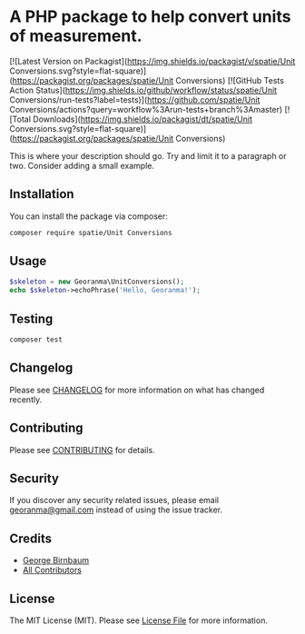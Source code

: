 # A PHP package to help convert units of measurement.

[![Latest Version on Packagist](https://img.shields.io/packagist/v/spatie/Unit Conversions.svg?style=flat-square)](https://packagist.org/packages/spatie/Unit Conversions)
[![GitHub Tests Action Status](https://img.shields.io/github/workflow/status/spatie/Unit Conversions/run-tests?label=tests)](https://github.com/spatie/Unit Conversions/actions?query=workflow%3Arun-tests+branch%3Amaster)
[![Total Downloads](https://img.shields.io/packagist/dt/spatie/Unit Conversions.svg?style=flat-square)](https://packagist.org/packages/spatie/Unit Conversions)


This is where your description should go. Try and limit it to a paragraph or two. Consider adding a small example.

## Installation

You can install the package via composer:

```bash
composer require spatie/Unit Conversions
```

## Usage

``` php
$skeleton = new Georanma\UnitConversions();
echo $skeleton->echoPhrase('Hello, Georanma!');
```

## Testing

``` bash
composer test
```

## Changelog

Please see [CHANGELOG](CHANGELOG.md) for more information on what has changed recently.

## Contributing

Please see [CONTRIBUTING](CONTRIBUTING.md) for details.

## Security

If you discover any security related issues, please email georanma@gmail.com instead of using the issue tracker.

## Credits

- [George Birnbaum](https://github.com/georanma)
- [All Contributors](../../contributors)

## License

The MIT License (MIT). Please see [License File](LICENSE.md) for more information.
